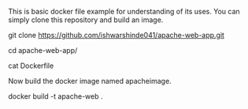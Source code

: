 This is basic docker file example for understanding of its uses. You can simply clone this repository and build an image.

git clone https://github.com/ishwarshinde041/apache-web-app.git

cd apache-web-app/

cat Dockerfile

Now build the docker image named apacheimage.

docker build -t apache-web .
